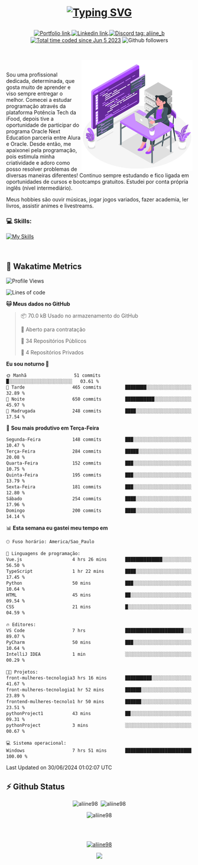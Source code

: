 # <p align = "center"><a href="https://git.io/typing-svg"><img src="https://readme-typing-svg.demolab.com?font=Nova+Mono&size=28&duration=4000&pause=1000&color=980DE6&vCenter=true&random=false&width=480&lines=%E2%9C%A8Ol%C3%A1%2C+sou+Aline+Bevilacqua;%E2%9C%A8Desenvolvedora+Web+Frontend!" alt="Typing SVG" /></a></p>

<p align = "center">
    <a href="https://aliine98.github.io" target="_blank">
        <img alt="Portfolio link" align="center" src = "https://img.shields.io/badge/portfolio-8A2BE2?style=for-the-badge">
    </a>
    <a href="https://www.linkedin.com/in/aline-bevilacqua/" target="_blank">
        <img alt="Linkedin link" align="center" src = "https://img.shields.io/badge/LinkedIn-0077B5?style=for-the-badge&logo=linkedin&logoColor=white">
    </a>
    <a href="https://discord.com/" target="_blank">
        <img alt="Discord tag: aliine_b" align="center" src="https://img.shields.io/badge/-aliine__b-5865f2?style=flat-square&logo=Discord&logoColor=FFF" height="28">
    </a>
    <a href="https://wakatime.com/@aliine"><img src="https://wakatime.com/badge/user/d705bdc6-1244-4026-9380-8de8c1599f8d.svg?style=for-the-badge" alt="Total time coded since Jun 5 2023" align="center"/></a>
    <img alt="Github followers" align="center" src="https://img.shields.io/github/followers/Aliine98?style=for-the-badge&color=bf0f47&logo=github&logoColor=white">
</p><br>

<a href="https://storyset.com/"><img src="./assets/coding-amico.svg" width="300" align="right"></a>

<div align="left">
<br>

Sou uma profissional dedicada, determinada, que gosta muito de aprender e viso sempre entregar o melhor. Comecei a estudar programação através da plataforma Potência Tech da iFood, depois tive a oportunidade de participar do programa Oracle Next Education parceria entre Alura e Oracle. Desde então, me apaixonei pela programação, pois estimula minha criatividade e adoro como posso resolver problemas de diversas maneiras diferentes! Continuo sempre estudando e fico ligada em oportunidades de cursos e bootcamps gratuitos.
Estudei por conta própria inglês (nível intermediário).

Meus hobbies são ouvir músicas, jogar jogos variados, fazer academia, ler livros, assistir animes e livestreams.

### 💻 Skills:
[![My Skills](https://skillicons.dev/icons?i=html,css,js,bootstrap,tailwind,ts,mysql,angular,react,java)](https://skillicons.dev)
</div>
<br>

## 🚀 Wakatime Metrics

<!--START_SECTION:waka-->
![Profile Views](http://img.shields.io/badge/Visualizac%C3%B5es%20do%20perfil-42-blue)

![Lines of code](https://img.shields.io/badge/Desde%20o%20Hello%20World%20eu%20escrevi-261.1%20thousand%20linhas%20de%20c%C3%B3digo-blue)

**🐱 Meus dados no GitHub** 

> 📦 70.0 kB Usado no armazenamento do GitHub 
 > 
> 💼 Aberto para contratação
 > 
> 📜 34 Repositórios Públicos 
 > 
> 🔑 4 Repositórios Privados 
 > 
**Eu sou noturno 🦉** 

```text
🌞 Manhã                  51 commits          █░░░░░░░░░░░░░░░░░░░░░░░░   03.61 % 
🌆 Tarde                  465 commits         ████████░░░░░░░░░░░░░░░░░   32.89 % 
🌃 Noite                  650 commits         ███████████░░░░░░░░░░░░░░   45.97 % 
🌙 Madrugada              248 commits         ████░░░░░░░░░░░░░░░░░░░░░   17.54 % 
```
📅 **Sou mais produtivo em Terça-Feira** 

```text
Segunda-Feira            148 commits         ███░░░░░░░░░░░░░░░░░░░░░░   10.47 % 
Terça-Feira              284 commits         █████░░░░░░░░░░░░░░░░░░░░   20.08 % 
Quarta-Feira             152 commits         ███░░░░░░░░░░░░░░░░░░░░░░   10.75 % 
Quinta-Feira             195 commits         ███░░░░░░░░░░░░░░░░░░░░░░   13.79 % 
Sexta-Feira              181 commits         ███░░░░░░░░░░░░░░░░░░░░░░   12.80 % 
Sábado                   254 commits         ████░░░░░░░░░░░░░░░░░░░░░   17.96 % 
Domingo                  200 commits         ████░░░░░░░░░░░░░░░░░░░░░   14.14 % 
```


📊 **Esta semana eu gastei meu tempo em** 

```text
🕑︎ Fuso horário: America/Sao_Paulo

💬 Linguagens de programação: 
Vue.js                   4 hrs 26 mins       ██████████████░░░░░░░░░░░   56.50 % 
TypeScript               1 hr 22 mins        ████░░░░░░░░░░░░░░░░░░░░░   17.45 % 
Python                   50 mins             ███░░░░░░░░░░░░░░░░░░░░░░   10.64 % 
HTML                     45 mins             ██░░░░░░░░░░░░░░░░░░░░░░░   09.54 % 
CSS                      21 mins             █░░░░░░░░░░░░░░░░░░░░░░░░   04.59 % 

🔥 Editores: 
VS Code                  7 hrs               ██████████████████████░░░   89.07 % 
PyCharm                  50 mins             ███░░░░░░░░░░░░░░░░░░░░░░   10.64 % 
IntelliJ IDEA            1 min               ░░░░░░░░░░░░░░░░░░░░░░░░░   00.29 % 

🐱‍💻 Projetos: 
front-mulheres-tecnologia3 hrs 16 mins       ██████████░░░░░░░░░░░░░░░   41.67 % 
front-mulheres-tecnologia1 hr 52 mins        ██████░░░░░░░░░░░░░░░░░░░   23.89 % 
frontend-mulheres-tecnolo1 hr 50 mins        ██████░░░░░░░░░░░░░░░░░░░   23.51 % 
pythonProject1           43 mins             ██░░░░░░░░░░░░░░░░░░░░░░░   09.31 % 
pythonProject            3 mins              ░░░░░░░░░░░░░░░░░░░░░░░░░   00.67 % 

💻 Sistema operacional: 
Windows                  7 hrs 51 mins       █████████████████████████   100.00 % 
```


 Last Updated on 30/06/2024 01:02:07 UTC
<!--END_SECTION:waka-->
 
## ⚡ Github Status

<p align="center"><img src="https://my-github-readme-stats-aliine98.vercel.app/api?username=aliine98&show_icons=true&locale=en&theme=radical" alt="aliine98" />&nbsp;&nbsp;<img src="https://my-github-readme-stats-aliine98.vercel.app/api/top-langs?username=aliine98&show_icons=true&locale=en&layout=compact&theme=radical&exclude_repo=my-github-readme-stats,my-github-readme-streak-stats,github-readme-streak-stats,ajax-com-js-puro" alt="aliine98" /></p>

<p align="center"><img src="https://streak-stats.demolab.com?user=aliine98&theme=radical" alt="aliine98" /></p>

<br><br>
<p align="center"> <a href="https://github.com/ryo-ma/github-profile-trophy" target="_blank"><img src="https://github-profile-trophy.vercel.app/?username=aliine98&theme=radical&column=4" alt="aliine98" /></a> </p>

<p align="center"><img src="https://media4.giphy.com/media/C1bBFL2dMQxA4/giphy.gif?cid=ecf05e47z7xqxd7gboyuplq95r7v869x9bi8msk1upllpme2&ep=v1_gifs_search&rid=giphy.gif&ct=g" width="700"></p>

